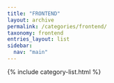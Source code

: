 ```yaml
---
title: "FRONTEND"
layout: archive
permalink: /categories/frontend/
taxonomy: frontend
entries_layout: list
sidebar:
  nav: "main"
---
```


{% include category-list.html %}